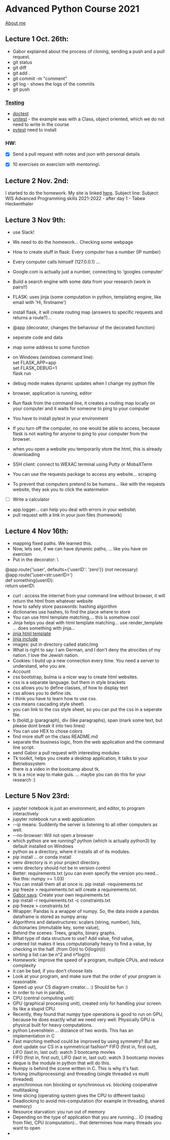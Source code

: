 # Advanced Python Course 2021

[About me](https://tabeaheckenthaler.github.io/aboutMe)

## Lecture 1 Oct. 26th:

* Gabor explained about the process of cloning, sending a push and a pull request.
* git status
* git diff
* git add .
* git commit -m "comment"
* git log - shows the logs of the commits
* git push


### [Testing](https://code-maven.com/slides/python/testing-demo)

* [doctest](https://code-maven.com/slides/python/testing-demo-doctest)
* [unitest](https://code-maven.com/slides/python/testing-demo-unittest) - the example was with a Class, object oriented, which we do not need to write in the course
* [pytest](https://code-maven.com/slides/python/testing-demo-pytest) need to install

### HW:

- [x] Send a pull request with notes and json with personal details
- [x] 10 exercises on exercism with mentoring\


## Lecture 2 Nov. 2nd:
I started to do the homework. 
My site is linked [here](https://tabeaheckenthaler.github.io).
Subject line: Subject: WIS Advanced Programming skills 2021-2022 - after day 1 - Tabea Heckenthaler

## Lecture 3 Nov 9th:
* use Slack!
* We need to do the homework... Checking some webpage
* How to create stuff in flask: Every computer has a number (IP number)
* Every computer calls himself (127.0.0.1) ...
* Google.com is actually just a number, connecting to 'googles computer'
* Build a search engine with some data from your research (work in pairs!!)
* FLASK: uses jinja (some computation in python, templating engine, like email with 'Hi, firstname')
* install flask, it will create routing map (answers to specific requests and returns a route?)... 
* @app (decorator, changes the behaviour of the decorated function)
* seperate code and data
* map some address to some function
* on Windows (windows command line): <br />
set FLASK_APP=app <br />
set FLASK_DEBUG=1 <br />
flask run

* debug mode makes dynamic updates when I change my python file
* browser, application is running, editor
* Run flask from the command line, it creates a routing map locally on your computer and it waits for someone to ping to your computer
* You have to install pytest in your environment
* If you turn off the computer, no one would be able to access, because flask is not waiting for anyone to ping to your computer from the browser.
* when you open a website you temporarily store the html, this is already downloading
* SSH client: connect to WEXAC terminal using Putty or MobaXTerm
* You can use the requests package to access any website... scraping
* To prevent that computers pretend to be humans... like with the requests website, they ask you to click the watermelon
- [ ] Write a calculator 
- app.logger... can help you deal with errors in your website\
- pull request with a link in your json files (homework)

## Lecture 4 Nov 16th:
* mapping fixed paths. We learned this. 
* Now, lets see, if we can have dynamic paths, ... like you have on exercism
* Put in the decorator: \

@app.route{'\user\', defaults={'userID': 'zero'}} (not necessary)\
@app.route('\user\<str:userID>') \
def something(userID):\
 return userID\
* curl : access the internet from your command line without browser, it will return the html from whatever website
* how to safely store passwords: hashing algorithm
* dictionaries use hashes, to find the place where to store
* You can use html template matching,... this is somehow cool
* Jinja helps you deal with html template matching... use render_template ... does something with jinja... 
* [jinja html template](https://code-maven.com/slides/python/flask-jinja-list-of-dictionaries)
* [jinja include](https://code-maven.com/slides/python/flask-jinja-include)
* images: put in directory called static/img
* What is right to say: I am German, and I don't deny the atrocities of my nation. I love the Jewish nation. 
* Cookies: I build up a new connection every time. You need a server to understand, who you are. 
* Account
* css bootstrap, bulma is a nicer way to create html websites. 
* css is a separate language. but them in style brackets
* css allows you to define classes, of how to display text 
* css allows you to define ids.
* I think you have to learn how to use css. 
* css means cascading style sheet\
* you can link to the css style sheet, so you can put the css in a seperate file. 
* b (bold),p (paragraph), div (like paragraphs), span (mark some text, but please dont break it into two lines)
* You can use HEX to chose colors
* find more stuff on the class README.md
* separate the business logic, from the web application and the command line script.
* send Gabor a pull request with interesting modules
* Tk toolkit, helps you create a desktop application, it talks to your Betriebssystem
* there is a video in the bootcamp about tk.
* tk is a nice way to make guis. ... maybe you can do this for your research :)


## Lecture 5 Nov 23rd:
* jupyter notebook is just an environment, and editor, to program interactively
* jupyter notebook run a web application
* --ip means: Suddenly the server is listening to all other computers as well. 
* --no-browser: Will not open a browser
* which python are we running? python (which is actually python3) by default installed on Windows
* python as a directory, where it installs all of its modules. 
* pip install ... or conda install
* venv directory is in your project directory.
* venv directory should not be in version control
* Better: requirements.txt (you can even specify the version you need... like this: numpy >= 1.03)
* You can install them all at once is: pip install -requirements.txt
* pip freeze > requirements.txt will create a requirements.txt. 
* [Gabor says](https://code-maven.com/python-package-dependency-management): Create your own requirements.txt
* pip install -r requirements.txt -c constraints.txt
* pip freeze > constraints.txt
* Wrapper: Pandas is a wrapper of numpy. So, the data inside a pandas dataframe is stored as numpy array
* Algorithms and datastructures: scalars (string, number), lists, dictionaries (immutable key, some value), 
* Behind the scenes: Trees, graphs, binary graphs.
* What type of data structure to use? Add value, find value, 
* ordered list makes it less computationally heavy to find a value, by checking in the half. (from O(n) to O(log(n))) 
* sorting a list can be n^2 and n*log(n)
* Homework: improve the speed of a program, multiple CPUs, and reduce complexity
* it can be bad, if you don't choose lists 
* Look at your program, and make sure that the order of your program is reasonable. 
* Speed up your CS diagram creator... :) Should be fun :) 
* In order to run in parallel,
* CPU (central computing unit)
* GPU (graphical processing unit), created only for handling your screen. Its like a stupid CPU. 
* Recently, they found that numpy type operations is good to run on GPU, because he does exactly what we need very well. Physically GPU is physical built for heavy computations.
* python Levenshtein ... distance of two words. This has an implementation in C
* Fast marching method could be improved by using symmetry? But we dont update our CS in a symmetrical fashion* FIFO (first in, first out), LIFO (last in, last out): watch 3 bootcamp movies
* FIFO (first in, first out), LIFO (last in, last out): watch 3 bootcamp movies
* deque is the module in python that will do this. 
* Numpy is behind the scene written in C. This is why it's fast. 
* forking (multiprocessing) and threading (single threaded vs multi threaded)
* asynchronous non blocking or synchronous vs. blocking cooperative multitasking
* time slicing (operating system gives the CPU to different tasks)
* Deadlocking to avoid mis-computation (for example in threading, shared memory)
* Resource starvation: you run out of memory
* Depending on the type of application that you are running... IO (reading from file), CPU (computation)... that determines how many threads you want to open
* 